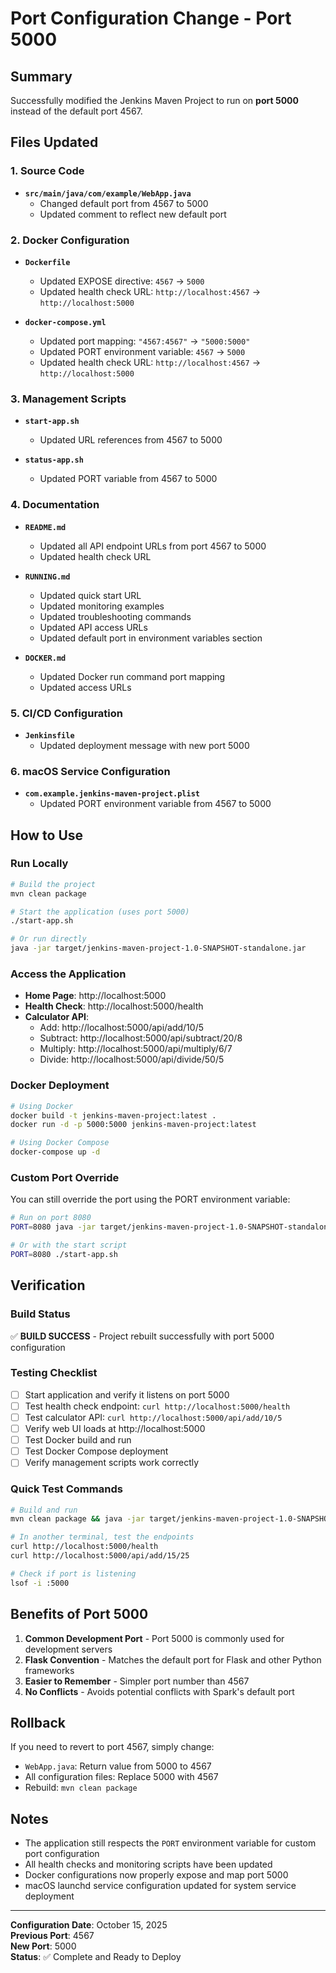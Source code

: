 # Port Configuration Change - Port 5000

## Summary

Successfully modified the Jenkins Maven Project to run on **port 5000** instead of the default port 4567.

## Files Updated

### 1. Source Code
- **`src/main/java/com/example/WebApp.java`**
  - Changed default port from 4567 to 5000
  - Updated comment to reflect new default port

### 2. Docker Configuration
- **`Dockerfile`**
  - Updated EXPOSE directive: `4567` → `5000`
  - Updated health check URL: `http://localhost:4567` → `http://localhost:5000`

- **`docker-compose.yml`**
  - Updated port mapping: `"4567:4567"` → `"5000:5000"`
  - Updated PORT environment variable: `4567` → `5000`
  - Updated health check URL: `http://localhost:4567` → `http://localhost:5000`

### 3. Management Scripts
- **`start-app.sh`**
  - Updated URL references from 4567 to 5000

- **`status-app.sh`**
  - Updated PORT variable from 4567 to 5000

### 4. Documentation
- **`README.md`**
  - Updated all API endpoint URLs from port 4567 to 5000
  - Updated health check URL

- **`RUNNING.md`**
  - Updated quick start URL
  - Updated monitoring examples
  - Updated troubleshooting commands
  - Updated API access URLs
  - Updated default port in environment variables section

- **`DOCKER.md`**
  - Updated Docker run command port mapping
  - Updated access URLs

### 5. CI/CD Configuration
- **`Jenkinsfile`**
  - Updated deployment message with new port 5000

### 6. macOS Service Configuration
- **`com.example.jenkins-maven-project.plist`**
  - Updated PORT environment variable from 4567 to 5000

## How to Use

### Run Locally
```bash
# Build the project
mvn clean package

# Start the application (uses port 5000)
./start-app.sh

# Or run directly
java -jar target/jenkins-maven-project-1.0-SNAPSHOT-standalone.jar
```

### Access the Application
- **Home Page**: http://localhost:5000
- **Health Check**: http://localhost:5000/health
- **Calculator API**:
  - Add: http://localhost:5000/api/add/10/5
  - Subtract: http://localhost:5000/api/subtract/20/8
  - Multiply: http://localhost:5000/api/multiply/6/7
  - Divide: http://localhost:5000/api/divide/50/5

### Docker Deployment
```bash
# Using Docker
docker build -t jenkins-maven-project:latest .
docker run -d -p 5000:5000 jenkins-maven-project:latest

# Using Docker Compose
docker-compose up -d
```

### Custom Port Override
You can still override the port using the PORT environment variable:
```bash
# Run on port 8080
PORT=8080 java -jar target/jenkins-maven-project-1.0-SNAPSHOT-standalone.jar

# Or with the start script
PORT=8080 ./start-app.sh
```

## Verification

### Build Status
✅ **BUILD SUCCESS** - Project rebuilt successfully with port 5000 configuration

### Testing Checklist
- [ ] Start application and verify it listens on port 5000
- [ ] Test health check endpoint: `curl http://localhost:5000/health`
- [ ] Test calculator API: `curl http://localhost:5000/api/add/10/5`
- [ ] Verify web UI loads at http://localhost:5000
- [ ] Test Docker build and run
- [ ] Test Docker Compose deployment
- [ ] Verify management scripts work correctly

### Quick Test Commands
```bash
# Build and run
mvn clean package && java -jar target/jenkins-maven-project-1.0-SNAPSHOT-standalone.jar

# In another terminal, test the endpoints
curl http://localhost:5000/health
curl http://localhost:5000/api/add/15/25

# Check if port is listening
lsof -i :5000
```

## Benefits of Port 5000

1. **Common Development Port** - Port 5000 is commonly used for development servers
2. **Flask Convention** - Matches the default port for Flask and other Python frameworks
3. **Easier to Remember** - Simpler port number than 4567
4. **No Conflicts** - Avoids potential conflicts with Spark's default port

## Rollback

If you need to revert to port 4567, simply change:
- `WebApp.java`: Return value from 5000 to 4567
- All configuration files: Replace 5000 with 4567
- Rebuild: `mvn clean package`

## Notes

- The application still respects the `PORT` environment variable for custom port configuration
- All health checks and monitoring scripts have been updated
- Docker configurations now properly expose and map port 5000
- macOS launchd service configuration updated for system service deployment

---
**Configuration Date**: October 15, 2025  
**Previous Port**: 4567  
**New Port**: 5000  
**Status**: ✅ Complete and Ready to Deploy

